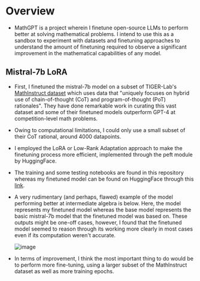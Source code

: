 # Overview
- MathGPT is a project wherein I finetune open-source LLMs to perform better at solving mathematical problems. I intend to use this as a sandbox to experiment with datasets and finetuning approaches to understand the amount of finetuning required to observe a significant improvement in the mathematical capabilities of any model.

## Mistral-7b LoRA
- First, I finetuned the mistral-7b model on a subset of TIGER-Lab's [MathInstruct dataset](https://tiger-ai-lab.github.io/MAmmoTH/) which uses data that "uniquely focuses on hybrid use of chain-of-thought (CoT) and program-of-thought (PoT) rationales". They have done remarkable work in curating this vast dataset and some of their finetuned models outperform GPT-4 at competition-level math problems.
- Owing to computational limitations, I could only use a small subset of their CoT rational, around 4000 datapoints.
- I employed the LoRA or Low-Rank Adaptation approach to make the finetuning process more efficient, implemented through the peft module by HuggingFace.
- The training and some testing notebooks are found in this repository whereas my finetuned model can be found on HuggingFace through this [link](https://huggingface.co/akashvshroff/mistral-7b-math).
- A very rudimentary (and perhaps, flawed) example of the model performing better at intermediate algebra is below. Here, the model represents my finetuned model whereas the base model represents the basic mistral-7b model that the finetuned model was based on. These outputs might be one-off cases, however, I found that the finetuned model seemed to reason through its working more clearly in most cases even if its computation weren't accurate.

  ![image](https://github.com/akashvshroff/MathGPT/assets/63399889/9bf8404d-cdb4-438c-9c22-82967b29c031)
  
- In terms of improvement, I think the most important thing to do would be to perform more fine-tuning, using a larger subset of the MathInstruct dataset as well as more training epochs.
